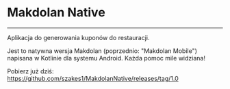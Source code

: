 # Makdolan Native

---

Aplikacja do generowania kuponów do restauracji. 

Jest to natywna wersja Makdolan (poprzednio: "Makdolan Mobile") napisana w Kotlinie dla systemu Android. Każda pomoc mile widziana! 



Pobierz już dziś: https://github.com/szakes1/MakdolanNative/releases/tag/1.0

